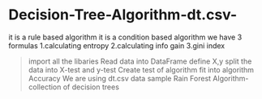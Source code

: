 # Decision-Tree-Algorithm-dt.csv-
it is a rule based algorithm
it is a condition based algorithm
we have 3 formulas
1.calculating entropy
2.calculating info gain
3.gini index
>import all the libaries
>Read data into DataFrame
>define X,y
>split the data into X-test and y-test
>Create test of algorithm
>fit into algorithm
>Accuracy
We are using dt.csv data sample
Rain Forest Algorithm- collection of decision trees
